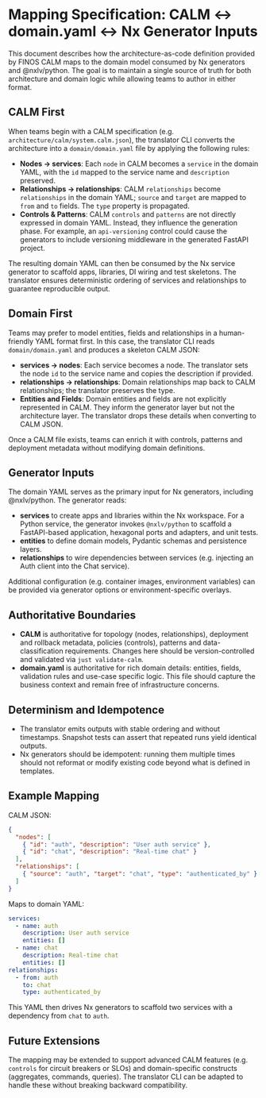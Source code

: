 # Mapping Specification: CALM ↔ domain.yaml ↔ Nx Generator Inputs

This document describes how the architecture-as-code definition provided by FINOS CALM maps to the domain model consumed by Nx generators and @nxlv/python. The goal is to maintain a single source of truth for both architecture and domain logic while allowing teams to author in either format.

## CALM First

When teams begin with a CALM specification (e.g. `architecture/calm/system.calm.json`), the translator CLI converts the architecture into a `domain/domain.yaml` file by applying the following rules:

- **Nodes → services**: Each `node` in CALM becomes a `service` in the domain YAML, with the `id` mapped to the service name and `description` preserved.
- **Relationships → relationships**: CALM `relationships` become `relationships` in the domain YAML; `source` and `target` are mapped to `from` and `to` fields. The `type` property is propagated.
- **Controls & Patterns**: CALM `controls` and `patterns` are not directly expressed in domain YAML. Instead, they influence the generation phase. For example, an `api-versioning` control could cause the generators to include versioning middleware in the generated FastAPI project.

The resulting domain YAML can then be consumed by the Nx service generator to scaffold apps, libraries, DI wiring and test skeletons. The translator ensures deterministic ordering of services and relationships to guarantee reproducible output.

## Domain First

Teams may prefer to model entities, fields and relationships in a human-friendly YAML format first. In this case, the translator CLI reads `domain/domain.yaml` and produces a skeleton CALM JSON:

- **services → nodes**: Each service becomes a node. The translator sets the node `id` to the service name and copies the description if provided.
- **relationships → relationships**: Domain relationships map back to CALM relationships; the translator preserves the type.
- **Entities and Fields**: Domain entities and fields are not explicitly represented in CALM. They inform the generator layer but not the architecture layer. The translator drops these details when converting to CALM JSON.

Once a CALM file exists, teams can enrich it with controls, patterns and deployment metadata without modifying domain definitions.

## Generator Inputs

The domain YAML serves as the primary input for Nx generators, including @nxlv/python. The generator reads:

- **services** to create apps and libraries within the Nx workspace. For a Python service, the generator invokes `@nxlv/python` to scaffold a FastAPI-based application, hexagonal ports and adapters, and unit tests.
- **entities** to define domain models, Pydantic schemas and persistence layers.
- **relationships** to wire dependencies between services (e.g. injecting an Auth client into the Chat service).

Additional configuration (e.g. container images, environment variables) can be provided via generator options or environment-specific overlays.

## Authoritative Boundaries

- **CALM** is authoritative for topology (nodes, relationships), deployment and rollback metadata, policies (controls), patterns and data-classification requirements. Changes here should be version-controlled and validated via `just validate-calm`.
- **domain.yaml** is authoritative for rich domain details: entities, fields, validation rules and use-case specific logic. This file should capture the business context and remain free of infrastructure concerns.

## Determinism and Idempotence

- The translator emits outputs with stable ordering and without timestamps. Snapshot tests can assert that repeated runs yield identical outputs.
- Nx generators should be idempotent: running them multiple times should not reformat or modify existing code beyond what is defined in templates.

## Example Mapping

CALM JSON:

```json
{
  "nodes": [
    { "id": "auth", "description": "User auth service" },
    { "id": "chat", "description": "Real-time chat" }
  ],
  "relationships": [
    { "source": "auth", "target": "chat", "type": "authenticated_by" }
  ]
}
```

Maps to domain YAML:

```yaml
services:
  - name: auth
    description: User auth service
    entities: []
  - name: chat
    description: Real-time chat
    entities: []
relationships:
  - from: auth
    to: chat
    type: authenticated_by
```

This YAML then drives Nx generators to scaffold two services with a dependency from `chat` to `auth`.

## Future Extensions

The mapping may be extended to support advanced CALM features (e.g. `controls` for circuit breakers or SLOs) and domain-specific constructs (aggregates, commands, queries). The translator CLI can be adapted to handle these without breaking backward compatibility.
